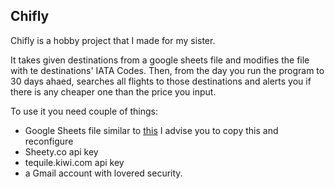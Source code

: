 ## Chifly

Chifly is a hobby project that I made for my sister. 

It takes given destinations from a google sheets file and modifies the file with te destinations' IATA Codes.
Then, from the day you run the program to 30 days ahaed, searches all flights to those destinations and alerts you if there is any cheaper one than the price you input.

To use it you need couple of things:

- Google Sheets file similar to [this](https://docs.google.com/spreadsheets/d/1YaaZistn63D4Vym5nv-DuPe4VUo7RULLssHsitVOfPc/edit?usp=sharing) I advise you to copy this and reconfigure
- Sheety.co api key
- tequile.kiwi.com api key 
- a Gmail account with lovered security.
